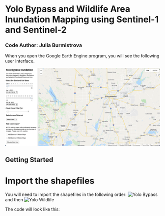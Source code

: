 # Yolo Bypass and Wildlife Area Inundation Mapping using Sentinel-1 and Sentinel-2
### Code Author: Julia Burmistrova

When you open the Google Earth Engine program, you will see the following user interface. 

![Google Earth Engine UI for Inundation Mapping](screenshots/ui_start.png)


## Getting Started
# Import the shapefiles
You will need to import the shapefiles in the following order: ![Yolo Bypass](https://code.earthengine.google.com/?asset=users/valle/yolo_bypass) and then ![Yolo Wildlife](https://code.earthengine.google.com/?asset=users/valle/yolo_wildlife)

The code will look like this:

